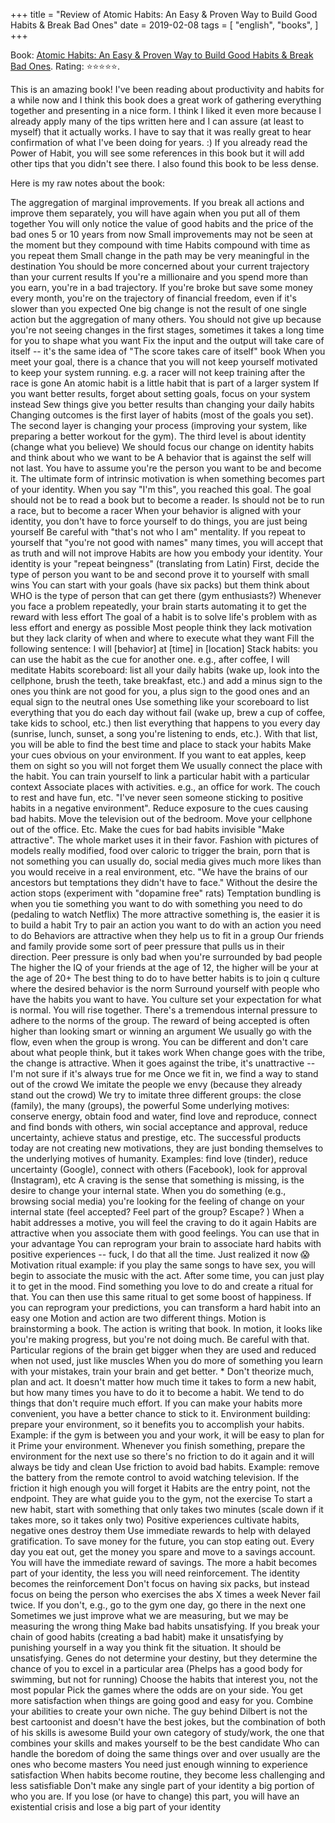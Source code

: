 +++
title = "Review of Atomic Habits: An Easy & Proven Way to Build Good Habits & Break Bad Ones"
date = 2019-02-08
tags = [
    "english",
    "books",
]
+++

Book: [Atomic Habits: An Easy & Proven Way to Build Good Habits & Break Bad Ones](https://www.goodreads.com/book/show/40121378-atomic-habits). Rating: ⭐️⭐️⭐️⭐️⭐️.

This is an amazing book! I've been reading about productivity and habits for a while now and I think this book does a great work of gathering everything together and presenting in a nice form.
I think I liked it even more because I already apply many of the tips written here and I can assure (at least to myself) that it actually works. I have to say that it was really great to hear confirmation of what I've been doing for years. :)
If you already read the Power of Habit, you will see some references in this book but it will add other tips that you didn't see there. I also found this book to be less dense.

Here is my raw notes about the book:

The aggregation of marginal improvements. If you break all actions and improve them separately, you will have again when you put all of them together
You will only notice the value of good habits and the price of the bad ones 5 or 10 years from now
Small improvements may not be seen at the moment but they compound with time
Habits compound with time as you repeat them
Small change in the path may be very meaningful in the destination
You should be more concerned about your current trajectory than your current results
If you're a millionaire and you spend more than you earn, you're in a bad trajectory. If you're broke but save some money every month, you're on the trajectory of financial freedom, even if it's slower than you expected
One big change is not the result of one single action but the aggregation of many others. You should not give up because you're not seeing changes in the first stages, sometimes it takes a long time for you to shape what you want
Fix the input and the output will take care of itself -- it's the same idea of "The score takes care of itself" book
When you meet your goal, there is a chance that you will not keep yourself motivated to keep your system running. e.g. a racer will not keep training after the race is gone
An atomic habit is a little habit that is part of a larger system
If you want better results, forget about setting goals, focus on your system instead
Sew things give you better results than changing your daily habits
Changing outcomes is the first layer of habits (most of the goals you set). The second layer is changing your process (improving your system, like preparing a better workout for the gym). The third level is about identity (change what you believe)
We should focus our change on identity habits and think about who we want to be
A behavior that is against the self will not last. You have to assume you're the person you want to be and become it.
The ultimate form of intrinsic motivation is when something becomes part of your identity. When you say "I'm this", you reached this goal.
The goal should not be to read a book but to become a reader. Is should not be to run a race, but to become a racer
When your behavior is aligned with your identity, you don't have to force yourself to do things, you are just being yourself
Be careful with "that's not who I am" mentality. If you repeat to yourself that "you're not good with names" many times, you will accept that as truth and will not improve
Habits are how you embody your identity. Your identity is your "repeat beingness" (translating from Latin)
First, decide the type of person you want to be and second prove it to yourself with small wins
You can start with your goals (have six packs) but them think about WHO is the type of person that can get there (gym enthusiasts?)
Whenever you face a problem repeatedly, your brain starts automating it to get the reward with less effort
The goal of a habit is to solve life's problem with as less effort and energy as possible
Most people think they lack motivation but they lack clarity of when and where to execute what they want
Fill the following sentence: I will [behavior] at [time] in [location]
Stack habits: you can use the habit as the cue for another one. e.g., after coffee, I will meditate
Habits scoreboard: list all your daily habits (wake up, look into the cellphone, brush the teeth, take breakfast, etc.) and add a minus sign to the ones you think are not good for you, a plus sign to the good ones and an equal sign to the neutral ones
Use something like your scoreboard to list everything that you do each day without fail (wake up, brew a cup of coffee, take kids to school, etc.) then list everything that happens to you every day (sunrise, lunch, sunset, a song you're listening to ends, etc.). With that list, you will be able to find the best time and place to stack your habits
Make your cues obvious on your environment. If you want to eat apples, keep them on sight so you will not forget them
We usually connect the place with the habit. You can train yourself to link a particular habit with a particular context
Associate places with activities. e.g., an office for work. The couch to rest and have fun, etc.
"I've never seen someone sticking to positive habits in a negative environment".
Reduce exposure to the cues causing bad habits. Move the television out of the bedroom. Move your cellphone out of the office. Etc.
Make the cues for bad habits invisible
"Make attractive". The whole market uses it in their favor. Fashion with pictures of models really modified, food over caloric to trigger the brain, porn that is not something you can usually do, social media gives much more likes than you would receive in a real environment, etc.
"We have the brains of our ancestors but temptations they didn't have to face."
Without the desire the action stops (experiment with "dopamine free" rats)
Temptation bundling is when you tie something you want to do with something you need to do (pedaling to watch Netflix)
The more attractive something is, the easier it is to build a habit
Try to pair an action you want to do with an action you need to do
Behaviors are attractive when they help us to fit in a group
Our friends and family provide some sort of peer pressure that pulls us in their direction. Peer pressure is only bad when you're surrounded by bad people
The higher the IQ of your friends at the age of 12, the higher will be your at the age of 20+
The best thing to do to have better habits is to join q culture where the desired behavior is the norm
Surround yourself with people who have the habits you want to have. You culture set your expectation for what is normal. You will rise together.
There's a tremendous internal pressure to adhere to the norms of the group. The reward of being accepted is often higher than looking smart or winning an argument
We usually go with the flow, even when the group is wrong. You can be different and don't care about what people think, but it takes work
When change goes with the tribe, the change is attractive. When it goes against the tribe, it's unattractive -- I'm not sure if it's always true for me
Once we fit in, we find a way to stand out of the crowd
We imitate the people we envy (because they already stand out the crowd)
We try to imitate three different groups: the close (family), the many (groups), the powerful
Some underlying motives: conserve energy, obtain food and water, find love and reproduce, connect and find bonds with others, win social acceptance and approval, reduce uncertainty, achieve status and prestige, etc.
The successful products today are not creating new motivations, they are just bonding themselves to the underlying motives of humanity. Examples:  find love (tinder), reduce uncertainty (Google), connect with others (Facebook), look for approval (Instagram), etc
A craving is the sense that something is missing, is the desire to change your internal state. When you do something (e.g., browsing social media) you're looking for the feeling of change on your internal state (feel accepted? Feel part of the group? Escape? )
When a habit addresses a motive, you will feel the craving to do it again
Habits are attractive when you associate them with good feelings. You can use that in your advantage
You can reprogram your brain to associate hard habits with positive experiences -- fuck, I do that all the time. Just realized it now 😱
Motivation ritual example: if you play the same songs to have sex, you will begin to associate the music with the act. After some time, you can just play it to get in the mood.
Find something you love to do and create a ritual for that. You can then use this same ritual to get some boost of happiness.
If you can reprogram your predictions, you can transform a hard habit into an easy one
Motion and action are two different things. Motion is brainstorming a book. The action is writing that book. In motion, it looks like you're making progress, but you're not doing much. Be careful with that.
Particular regions of the brain get bigger when they are used and reduced when not used, just like muscles
When you do more of something you learn with your mistakes, train your brain and get better. * Don't theorize much, plan and act.
It doesn't matter how much time it takes to form a new habit, but how many times you have to do it to become a habit.
We tend to do things that don't require much effort. If you can make your habits more convenient, you have a better chance to stick to it.
Environment building: prepare your environment, so it benefits you to accomplish your habits. Example: if the gym is between you and your work, it will be easy to plan for it
Prime your environment. Whenever you finish something, prepare the environment for the next use so there's no friction to do it again and it will always be tidy and clean
Use friction to avoid bad habits. Example: remove the battery from the remote control to avoid watching television. If the friction it high enough you will forget it
Habits are the entry point, not the endpoint. They are what guide you to the gym, not the exercise
To start a new habit, start with something that only takes two minutes (scale down if it takes more, so it takes only two)
Positive experiences cultivate habits, negative ones destroy them
Use immediate rewards to help with delayed gratification. To save money for the future, you can stop eating out. Every day you eat out, get the money you spare and move to a savings account. You will have the immediate reward of savings.
The more a habit becomes part of your identity, the less you will need reinforcement. The identity becomes the reinforcement
Don't focus on having six packs, but instead focus on being the person who exercises the abs X times a week
Never fail twice. If you don't, e.g., go to the gym one day, go there in the next one
Sometimes we just improve what we are measuring, but we may be measuring the wrong thing
Make bad habits unsatisfying. If you break your chain of good habits (creating a bad habit) make it unsatisfying by punishing yourself in a way you think fit the situation. It should be unsatisfying.
Genes do not determine your destiny, but they determine the chance of you to excel in a particular area (Phelps has a good body for swimming, but not for running)
Choose the habits that interest you, not the most popular
Pick the games where the odds are on your side. You get more satisfaction when things are going good and easy for you.
Combine your abilities to create your own niche. The guy behind Dilbert is not the best cartoonist and  doesn't have the best jokes, but the combination of both of his skills is awesome
Build your own category of study/work, the one that combines your skills and makes yourself to be the best candidate
Who can handle the boredom of doing the same things over and over usually are the ones who become masters
You need just enough winning to experience satisfaction
When habits become routine, they become less challenging and less satisfiable
Don't make any single part of your identity a big portion of who you are. If you lose (or have to change) this part, you will have an existential crisis and lose a big part of your identity
